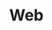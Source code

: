 ---
title: "Web"
layout: tags-with-category-filter
category_filter: web
permalink: /web
entries_layout: grid
classes: wide
---